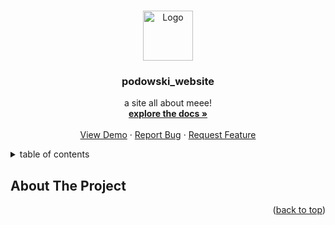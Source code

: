 <a id="readme-top"></a>

<br />
<div align="center">
  <a href="https://github.com/github_username/repo_name">
    <img src="images/buggiegirle.png" alt="Logo" height="80">
  </a>

<h3 align="center">podowski_website</h3>
  <p align="center">
    a site all about meee!
    <br />
    <a href="https://github.com/bugswillbite/podowskiSite"><strong>explore the docs »</strong></a>
    <br />
    <br />
    <a href="https://github.com/bugswillbite/podowskiSite">View Demo</a>
    &middot;
    <a href="https://github.com/bugswillbite/podowskiSite/issues/new?labels=bug&template=bug-report---.md">Report Bug</a>
    &middot;
    <a href="https://github.com/bugswillbite/podowskiSite/issues/new?labels=enhancement&template=feature-request---.md">Request Feature</a>
  </p>
</div>

<!-- TABLE OF CONTENTS -->
<details>
  <summary>table of contents</summary>
  <ol>
    <li>
      <a href="#about-the-project">about the project</a>
      <ul>
        <li><a href="#built-with">built with</a></li>
      </ul>
    </li>
    <li>
      <a href="#getting-started">Getting Started</a>
      <ul>
        <li><a href="#prerequisites">Prerequisites</a></li>
        <li><a href="#installation">Installation</a></li>
      </ul>
    </li>
    <li><a href="#usage">Usage</a></li>
    <li><a href="#roadmap">Roadmap</a></li>
    <li><a href="#contributing">Contributing</a></li>
    <li><a href="#license">License</a></li>
    <li><a href="#contact">Contact</a></li>
    <li><a href="#acknowledgments">Acknowledgments</a></li>
  </ol>
</details>

<!-- ABOUT THE PROJECT -->
## About The Project


<p align="right">(<a href="#readme-top">back to top</a>)</p>



